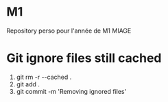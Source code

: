 # M1

Repository perso pour l'année de M1 MIAGE

# Git ignore files still cached

1. git rm -r --cached .  
2. git add .
3. git commit -m 'Removing ignored files'
